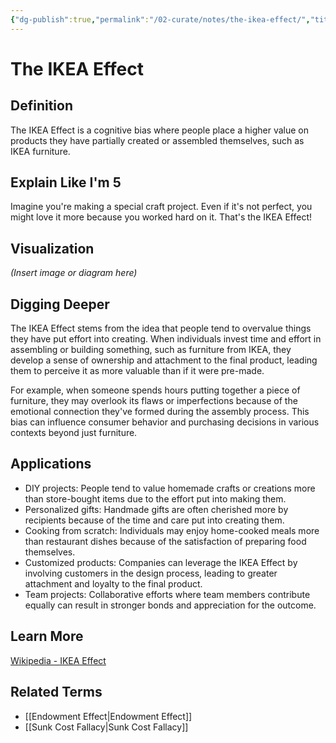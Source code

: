 ```yaml
---
{"dg-publish":true,"permalink":"/02-curate/notes/the-ikea-effect/","title":"IKEA Effect","tags":["cognitive-bias","consumer-behavior","diy","handmade","customization","teamwork"]}
---
```



# The IKEA Effect

## **Definition**  
The IKEA Effect is a cognitive bias where people place a higher value on products they have partially created or assembled themselves, such as IKEA furniture.

## **Explain Like I'm 5**  
Imagine you're making a special craft project. Even if it's not perfect, you might love it more because you worked hard on it. That's the IKEA Effect!

## **Visualization**  
*(Insert image or diagram here)*

## **Digging Deeper**
The IKEA Effect stems from the idea that people tend to overvalue things they have put effort into creating. When individuals invest time and effort in assembling or building something, such as furniture from IKEA, they develop a sense of ownership and attachment to the final product, leading them to perceive it as more valuable than if it were pre-made.

For example, when someone spends hours putting together a piece of furniture, they may overlook its flaws or imperfections because of the emotional connection they've formed during the assembly process. This bias can influence consumer behavior and purchasing decisions in various contexts beyond just furniture.

## **Applications**  
- DIY projects: People tend to value homemade crafts or creations more than store-bought items due to the effort put into making them.
- Personalized gifts: Handmade gifts are often cherished more by recipients because of the time and care put into creating them.
- Cooking from scratch: Individuals may enjoy home-cooked meals more than restaurant dishes because of the satisfaction of preparing food themselves.
- Customized products: Companies can leverage the IKEA Effect by involving customers in the design process, leading to greater attachment and loyalty to the final product.
- Team projects: Collaborative efforts where team members contribute equally can result in stronger bonds and appreciation for the outcome.

## **Learn More**  
[Wikipedia - IKEA Effect](https://en.wikipedia.org/wiki/IKEA_effect)

## **Related Terms**  
- [[Endowment Effect\|Endowment Effect]]
- [[Sunk Cost Fallacy\|Sunk Cost Fallacy]]

